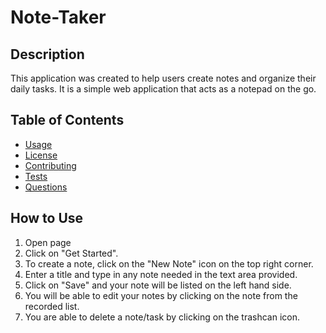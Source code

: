 # Note-Taker

## Description
This application was created to help users create notes and organize their daily tasks. It is a simple web application that acts as a notepad on the go.

## Table of Contents
- [Usage](#usage)
- [License](#license)
- [Contributing](#contributing)
- [Tests](#tests)
- [Questions](#questions)

## How to Use
1. Open page 
2. Click on "Get Started".
3. To create a note, click on the "New Note" icon on the top right corner.
4. Enter a title and type in any note needed in the text area provided.
5. Click on "Save" and your note will be listed on the left hand side.
6. You will be able to edit your notes by clicking on the note from the recorded list.
7. You are able to delete a note/task by clicking on the trashcan icon.

